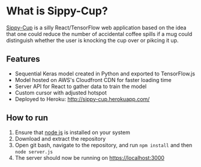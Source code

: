 # What is Sippy-Cup? 
[Sippy-Cup](http://sippy-cup.herokuapp.com/) is a silly React/TensorFlow web application based on the idea that one could reduce the number of accidental coffee spills if a mug could distinguish whether the user is knocking the cup over or pikcing it up.

## Features
* Sequential Keras model created in Python and exported to TensorFlow.js
* Model hosted on AWS's Cloudfront CDN for faster loading time
* Server API for React to gather data to train the model
* Custom cursor with adjusted hotspot
* Deployed to Heroku: <http://sippy-cup.herokuapp.com/>


## How to run
1. Ensure that [node js](https://nodejs.org/en/) is installed on your system
2. Download and extract the repository
3. Open git bash, navigate to the repository, and run `npm install` and then `node server.js`
4. The server should now be running on <https://localhost:3000>
